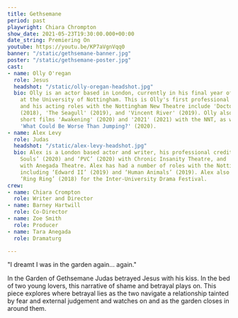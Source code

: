 ```yaml
---
title: Gethsemane
period: past
playwright: Chiara Chrompton
show_date: 2021-05-23T19:30:00.000+00:00
date_string: Premiering On
youtube: https://youtu.be/KP7aVgnVqq0
banner: "/static/gethsemane-banner.jpg"
poster: "/static/gethsemane-poster.jpg"
cast:
- name: Olly O'regan
  role: Jesus
  headshot: "/static/olly-oregan-headshot.jpg"
  bio: Olly is an actor based in London, currently in his final year of a BA in English
    at the University of Nottingham. This is Olly's first professional theatre credit,
    and his acting roles with the Nottingham New Theatre include 'Doctor Faustus'
    (2018), 'The Seagull' (2019), and 'Vincent River' (2019). Olly also acted in the
    short films 'Awakening' (2020) and '2021' (2021) with the NNT, as well as directing
    'What Could Be Worse Than Jumping?' (2020).
- name: Alex Levy
  role: Judas
  headshot: "/static/alex-levy-headshot.jpg"
  bio: Alex is a London based actor and writer, his professional credits include ‘52
    Souls’ (2020) and ‘PVC’ (2020) with Chronic Insanity Theatre, and 'Elements' (2020)
    with Anegada Theatre. Alex has had a number of roles with the Nottingham New Theatre,
    including ‘Edward II’ (2019) and ‘Human Animals’ (2019). Alex also wrote and directed
    ‘Ring Ring’ (2018) for the Inter-University Drama Festival.
crew:
- name: Chiara Crompton
  role: Writer and Director
- name: Barney Hartwill
  role: Co-Director
- name: Zoe Smith
  role: Producer
- name: Tara Anegada
  role: Dramaturg

---
```

"I dreamt I was in the garden again... again."
  
In the Garden of Gethsemane Judas betrayed Jesus with his kiss. In the bed of two young lovers, this narrative of shame and betrayal plays on. This piece explores where betrayal lies as the two navigate a relationship tainted by fear and external judgement and watches on and as the garden closes in around them.